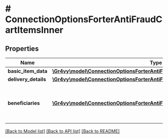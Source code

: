 # # ConnectionOptionsForterAntiFraudCartItemsInner

## Properties

Name | Type | Description | Notes
------------ | ------------- | ------------- | -------------
**basic_item_data** | [**\Gr4vy\model\ConnectionOptionsForterAntiFraudCartItemsInnerBasicItemData**](ConnectionOptionsForterAntiFraudCartItemsInnerBasicItemData.md) |  | [optional]
**delivery_details** | [**\Gr4vy\model\ConnectionOptionsForterAntiFraudCartItemsInnerDeliveryDetails**](ConnectionOptionsForterAntiFraudCartItemsInnerDeliveryDetails.md) |  | [optional]
**beneficiaries** | [**\Gr4vy\model\ConnectionOptionsForterAntiFraudCartItemsInnerBeneficiariesInner[]**](ConnectionOptionsForterAntiFraudCartItemsInnerBeneficiariesInner.md) | List of all entities receiving or using the purchased cart item. | [optional]

[[Back to Model list]](../../README.md#models) [[Back to API list]](../../README.md#endpoints) [[Back to README]](../../README.md)

